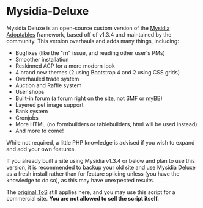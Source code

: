 # Mysidia-Deluxe
Mysidia Deluxe is an open-source custom version of the [Mysidia Adoptables](http://mysidiaadoptables.com/) framework, based off of v1.3.4 and maintained by the community. This version overhauls and adds many things, including:
- Bugfixes (like the "rn" issue, and reading other user's PMs)
- Smoother installation
- Reskinned ACP for a more modern look
- 4 brand new themes (2 using Bootstrap 4 and 2 using CSS grids)
- Overhauled trade system
- Auction and Raffle system
- User shops
- Built-in forum (a forum right on the site, not SMF or myBB)
- Layered pet image support
- Bank system
- Cronjobs
- More HTML (no formbuilders or tablebuilders, html will be used instead)
- And more to come!

While not required, a little PHP knowledge is advised if you wish to expand and add your own features.

If you already built a site using Mysidia v1.3.4 or below and plan to use this version, it is recommended to backup your old site and use Mysidia Deluxe as a fresh install rather than for feature splicing unless (you have the knowledge to do so), as this may have unexpected results.

The [original ToS](http://www.mysidiaadoptables.com/tos.php) still applies here, and you may use this script for a commercial site. **You are not allowed to sell the script itself.**
